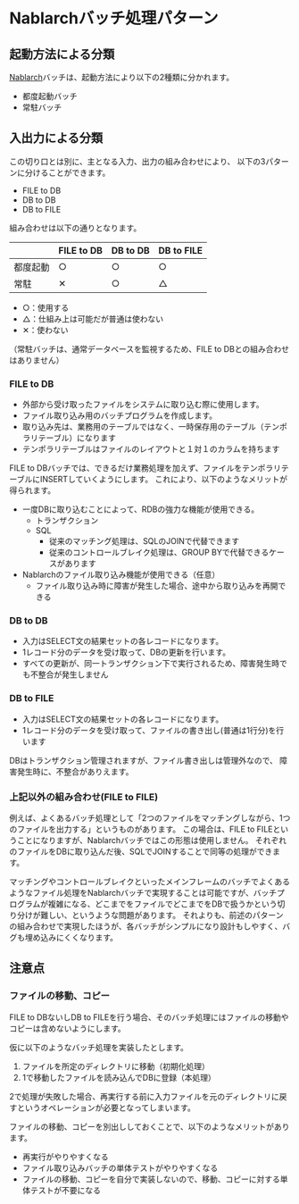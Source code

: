 # Nablarchバッチ処理パターン

## 起動方法による分類

[Nablarch](https://nablarch.github.io/docs/LATEST/doc/application_framework/application_framework/batch/nablarch_batch/index.html)バッチは、起動方法により以下の2種類に分かれます。

- 都度起動バッチ
- 常駐バッチ

## 入出力による分類

この切り口とは別に、主となる入力、出力の組み合わせにより、
以下の3パターンに分けることができます。

- FILE to DB
- DB to DB
- DB to FILE

組み合わせは以下の通りとなります。

|          | FILE to DB | DB to DB | DB to FILE |
|----------|------------|----------|------------|
| 都度起動 | ○         | ○       | ○         |
| 常駐     | ✕          | ○       | △         |

- ○：使用する
- △：仕組み上は可能だが普通は使わない
- ✕：使わない

（常駐バッチは、通常データベースを監視するため、FILE to DBとの組み合わせはありません）


### FILE to DB

- 外部から受け取ったファイルをシステムに取り込む際に使用します。
- ファイル取り込み用のバッチプログラムを作成します。
- 取り込み先は、業務用のテーブルではなく、一時保存用のテーブル（テンポラリテーブル）になります
- テンポラリテーブルはファイルのレイアウトと１対１のカラムを持ちます

FILE to DBバッチでは、できるだけ業務処理を加えず、ファイルをテンポラリテーブルにINSERTしていくようにします。
これにより、以下のようなメリットが得られます。

- 一度DBに取り込むことによって、RDBの強力な機能が使用できる。
  - トランザクション
  - SQL
     - 従来のマッチング処理は、SQLのJOINで代替できます
     - 従来のコントロールブレイク処理は、GROUP BYで代替できるケースがあります
- Nablarchのファイル取り込み機能が使用できる（任意）
  - ファイル取り込み時に障害が発生した場合、途中から取り込みを再開できる
  
  
### DB to DB

- 入力はSELECT文の結果セットの各レコードになります。
- 1レコード分のデータを受け取って、DBの更新を行います。
- すべての更新が、同一トランザクション下で実行されるため、障害発生時でも不整合が発生しません

### DB to FILE

- 入力はSELECT文の結果セットの各レコードになります。
- 1レコード分のデータを受け取って、ファイルの書き出し(普通は1行分)を行います

DBはトランザクション管理されますが、ファイル書き出しは管理外なので、
障害発生時に、不整合がありえます。


### 上記以外の組み合わせ(FILE to FILE)

例えば、よくあるバッチ処理として「2つのファイルをマッチングしながら、1つのファイルを出力する」というものがあります。
この場合は、FILE to FILEということになりますが、Nablarchバッチではこの形態は使用しません。
それぞれのファイルをDBに取り込んだ後、SQLでJOINすることで同等の処理ができます。

マッチングやコントロールブレイクといったメインフレームのバッチでよくあるようなファイル処理をNablarchバッチで実現することは可能ですが、バッチプログラムが複雑になる、どこまでをファイルでどこまでをDBで扱うかという切り分けが難しい、というような問題があります。
それよりも、前述のパターンの組み合わせで実現したほうが、各バッチがシンプルになり設計もしやすく、バグも埋め込みにくくなります。


## 注意点

### ファイルの移動、コピー

FILE to DBないしDB to FILEを行う場合、そのバッチ処理にはファイルの移動やコピーは含めないようにします。

仮に以下のようなバッチ処理を実装したとします。

1. ファイルを所定のディレクトリに移動（初期化処理）
2. 1で移動したファイルを読み込んでDBに登録（本処理）

2で処理が失敗した場合、再実行する前に入力ファイルを元のディレクトリに戻すというオペレーションが必要となってしまいます。

ファイルの移動、コピーを別出ししておくことで、以下のようなメリットがあります。

- 再実行がやりやすくなる
- ファイル取り込みバッチの単体テストがやりやすくなる
- ファイルの移動、コピーを自分で実装しないので、移動、コピーに対する単体テストが不要になる


